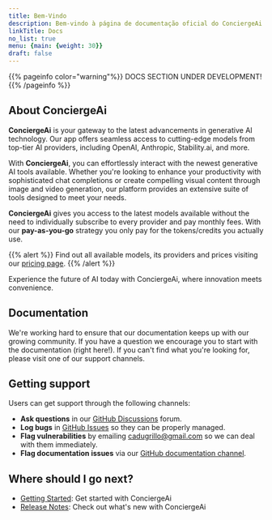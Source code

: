 ```yaml
---
title: Bem-Vindo
description: Bem-vindo à página de documentação oficial do ConciergeAi.
linkTitle: Docs
no_list: true
menu: {main: {weight: 30}}
draft: false
---
```


{{% pageinfo color="warning"%}}
DOCS SECTION UNDER DEVELOPMENT!
{{% /pageinfo %}}

## About ConciergeAi

**ConciergeAi** is your gateway to the latest advancements in generative AI technology. Our app offers seamless access to cutting-edge models from top-tier AI providers, including OpenAI, Anthropic, Stability.ai, and more.

With **ConciergeAi**, you can effortlessly interact with the newest generative AI tools available. Whether you're looking to enhance your productivity with sophisticated chat completions or create compelling visual content through image and video generation, our platform provides an extensive suite of tools designed to meet your needs.

**ConciergeAi** gives you access to the latest models available without the need to individually subscribe to every provider and pay monthly fees. With our **pay-as-you-go** strategy you only pay for the tokens/credits you actually use.

{{% alert %}}
Find out all available models, its providers and prices visiting our [pricing page](/pricing/).
{{% /alert %}}

Experience the future of AI today with ConciergeAi, where innovation meets convenience.


## Documentation

We're working hard to ensure that our documentation keeps up with our growing community. If you have a question we encourage you to start with the documentation (right here!). If you can't find what you're looking for, please visit one of our support channels.

## Getting support

Users can get support through the following channels:

* **Ask questions** in our [GitHub Discussions](https://github.com/cadugrillo/ConciergeAi/discussions/categories/help) forum.
* **Log bugs** in [GitHub Issues](https://github.com/cadugrillo/ConciergeAi/issues) so they can be properly managed.
* **Flag vulnerabilities** by emailing [cadugrillo@gmail.com](mailto:cadugrillo@gmail.com) so we can deal with them immediately.
* **Flag documentation issues** via our [GitHub documentation channel](https://github.com/cadugrillo/ConciergeAi-docs/issues).


## Where should I go next?

- [Getting Started](/docs/getting-started/): Get started with ConciergeAi
- [Release Notes](/docs/release-notes/): Check out what's new with ConciergeAi